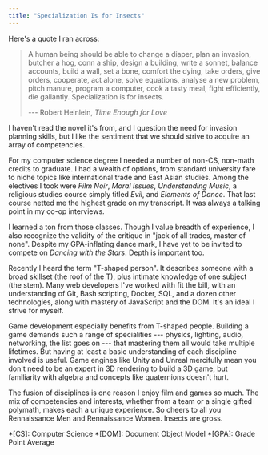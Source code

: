 ```yaml
---
title: "Specialization Is for Insects"
---
```


Here's a quote I ran across:

> A human being should be able to change a diaper, plan an invasion, butcher a hog, conn a ship, design a building, write a sonnet, balance accounts, build a wall, set a bone, comfort the dying, take orders, give orders, cooperate, act alone, solve equations, analyse a new problem, pitch manure, program a computer, cook a tasty meal, fight efficiently, die gallantly. Specialization is for insects.
>
> --- Robert Heinlein, <cite>Time Enough for Love</cite>

I haven't read the novel it's from, and I question the need for invasion planning skills, but I like the sentiment that we should strive to acquire an array of competencies.

For my computer science degree I needed a number of non-CS, non-math credits to graduate. I had a wealth of options, from standard university fare to niche topics like international trade and East Asian studies. Among the electives I took were *Film Noir*, *Moral Issues*, *Understanding Music*, a religious studies course simply titled *Evil*, and *Elements of Dance*. That last course netted me the highest grade on my transcript. It was always a talking point in my co-op interviews.

I learned a ton from those classes. Though I value breadth of experience, I also recognize the validity of the critique in "jack of all trades, master of none". Despite my GPA-inflating dance mark, I have yet to be invited to compete on *Dancing with the Stars*. Depth is important too.

Recently I heard the term "T-shaped person". It describes someone with a broad skillset (the roof of the T), plus intimate knowledge of one subject (the stem). Many web developers I've worked with fit the bill, with an understanding of Git, Bash scripting, Docker, SQL, and a dozen other technologies, along with mastery of JavaScript and the DOM. It's an ideal I strive for myself.

Game development especially benefits from T-shaped people. Building a game demands such a range of specialities --- physics, lighting, audio, networking, the list goes on --- that mastering them all would take multiple lifetimes. But having at least a basic understanding of each discipline involved is useful. Game engines like Unity and Unreal mercifully mean you don't need to be an expert in 3D rendering to build a 3D game, but familiarity with algebra and concepts like quaternions doesn't hurt.

The fusion of disciplines is one reason I enjoy film and games so much. The mix of competencies and interests, whether from a team or a single gifted polymath, makes each a unique experience. So cheers to all you Rennaissance Men and Rennaissance Women. Insects are gross.

*[CS]: Computer Science
*[DOM]: Document Object Model
*[GPA]: Grade Point Average
